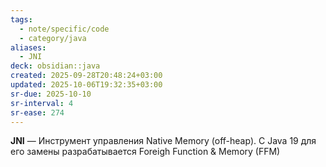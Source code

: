 ```yaml
---
tags:
  - note/specific/code
  - category/java
aliases:
  - JNI
deck: obsidian::java
created: 2025-09-28T20:48:24+03:00
updated: 2025-10-06T19:32:35+03:00
sr-due: 2025-10-10
sr-interval: 4
sr-ease: 274
---
```


**JNI**
—
Инструмент управления Native Memory (off-heap). C Java 19 для его замены разрабатывается Foreigh Function & Memory (FFM)
